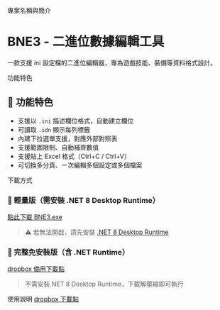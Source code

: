 專案名稱與簡介
# BNE3 - 二進位數據編輯工具
一款支援 ini 設定檔的二進位編輯器，專為遊戲技能、裝備等資料格式設計。

功能特色
## 🧩 功能特色
- 支援以 `.ini` 描述欄位格式，自動建立欄位
- 可讀取 `.idn` 顯示每列標籤
- 內建下拉選單支援，對應外部對照表
- 支援範圍限制、自動補齊數值
- 支援貼上 Excel 格式（Ctrl+C / Ctrl+V）
- 可切換多分頁、一次編輯多個設定或多個檔案

下載方式
### 🔹 輕量版（需安裝 .NET 8 Desktop Runtime）
[點此下載 BNE3.exe](https://github.com/o929634635/BNE/tree/main)

> ⚠️ 若無法開啟，請先安裝 [.NET 8 Desktop Runtime](https://dotnet.microsoft.com/en-us/download/dotnet/8.0)

### 🔹 完整免安裝版（含 .NET Runtime）
[dropbox 備用下載點](https://www.dropbox.com/scl/fi/bnzjswltp2jhkrsipbjbi/BNE3.7z?rlkey=fv0xzlpaigxlh1knerxml9nqi&st=t8uk92q1&dl=0)

> 不需安裝.NET 8 Desktop Runtime，下載解壓縮即可執行

使用說明
[dropbox 下載點](https://www.dropbox.com/scl/fi/fdqoumiyl8vvyzfan6s67/.7z?rlkey=s3il33xy7xpmg6edypiwwmuei&st=yucm8xtt&dl=0)
